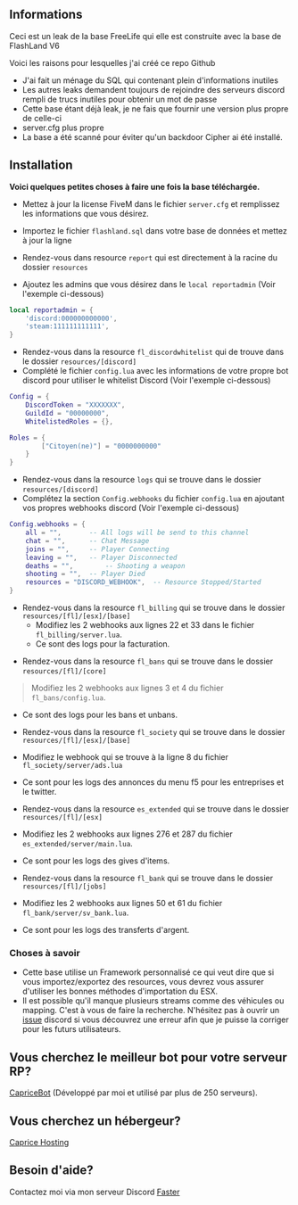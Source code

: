 ## Informations

Ceci est un leak de la base FreeLife qui elle est construite avec la base de FlashLand V6

Voici les raisons pour lesquelles j'ai créé ce repo Github

- J'ai fait un ménage du SQL qui contenant plein d'informations inutiles
- Les autres leaks demandent toujours de rejoindre des serveurs discord rempli de trucs inutiles pour obtenir un mot de passe
- Cette base étant déjà leak, je ne fais que fournir une version plus propre de celle-ci
- server.cfg plus propre
- La base a été scanné pour éviter qu'un backdoor Cipher ai été installé.

## Installation

**Voici quelques petites choses à faire une fois la base téléchargée.**  

- Mettez à jour la license FiveM dans le fichier `server.cfg` et remplissez les informations que vous désirez.

- Importez le fichier `flashland.sql` dans votre base de données et mettez à jour la ligne 

- Rendez-vous dans resource `report` qui est directement à la racine du dossier `resources`
- Ajoutez les admins que vous désirez dans le `local reportadmin`  (Voir l'exemple ci-dessous)

```lua
local reportadmin = {
    'discord:000000000000',
    'steam:111111111111',
}
```


- Rendez-vous dans la resource `fl_discordwhitelist` qui de trouve dans le dossier `resources/[discord]`
- Complété le fichier `config.lua` avec les informations de votre propre bot discord pour utiliser le whitelist Discord (Voir l'exemple ci-dessous)

```lua
Config = {
	DiscordToken = "XXXXXXX",
	GuildId = "00000000",
	WhitelistedRoles = {},

Roles = {
		["Citoyen(ne)"] = "0000000000"
	}
}
```


- Rendez-vous dans la resource `logs` qui se trouve dans le dossier `resources/[discord]`
- Complétez la section `Config.webhooks` du fichier `config.lua` en ajoutant vos propres webhooks discord (Voir l'exemple ci-dessous)

```lua
Config.webhooks = {
	all = "",		-- All logs will be send to this channel
	chat = "",		-- Chat Message
	joins = "",		-- Player Connecting
	leaving = "",	-- Player Disconnected
	deaths = "",		-- Shooting a weapon
	shooting = "",	-- Player Died
	resources = "DISCORD_WEBHOOK",	-- Resource Stopped/Started	
}
```

* Rendez-vous dans la resource `fl_billing` qui se trouve dans le dossier `resources/[fl]/[esx]/[base]`
  * Modifiez les 2 webhooks aux lignes 22 et 33 dans le fichier `fl_billing/server.lua`. 
  * Ce sont des logs pour la facturation.

- Rendez-vous dans la resource `fl_bans` qui se trouve dans le dossier `resources/[fl]/[core]`
> Modifiez les 2 webhooks aux lignes 3 et 4 du fichier `fl_bans/config.lua`. 
- Ce sont des logs pour les bans et unbans.

- Rendez-vous dans la resource `fl_society` qui se trouve dans le dossier `resources/[fl]/[esx]/[base]`
- Modifiez le webhook qui se trouve à la ligne 8 du fichier `fl_society/server/ads.lua`
- Ce sont pour les logs des annonces du menu f5 pour les entreprises et le twitter.

- Rendez-vous dans la resource `es_extended` qui se trouve dans le dossier `resources/[fl]/[esx]`
- Modifiez les 2 webhooks aux lignes 276 et 287 du fichier `es_extended/server/main.lua`. 
- Ce sont pour les logs des gives d'items.

- Rendez-vous dans la resource `fl_bank` qui se trouve dans le dossier `resources/[fl]/[jobs]`
- Modifiez les 2 webhooks aux lignes 50 et 61 du fichier `fl_bank/server/sv_bank.lua`. 
- Ce sont pour les logs des transferts d'argent.


### Choses à savoir

- Cette base utilise un Framework personnalisé ce qui veut dire que si vous importez/exportez des resources, vous devrez vous assurer d'utiliser les bonnes méthodes d'importation du ESX.
- Il est possible qu'il manque plusieurs streams comme des véhicules ou mapping. C'est à vous de faire la recherche. N'hésitez pas à ouvrir un [issue](https://github.com/fasterplayer/Flash-Land/issues) discord si vous découvrez une erreur afin que je puisse la corriger pour les futurs utilisateurs.


## Vous cherchez le meilleur bot pour votre serveur RP?
[CapriceBot](https://capricebot.com) (Développé par moi et utilisé par plus de 250 serveurs).

## Vous cherchez un hébergeur?
[Caprice Hosting](https://capricehost.com)

## Besoin d'aide?
Contactez moi via mon serveur Discord [Faster](https://discord.gg/UwfF6e3yfT)